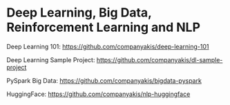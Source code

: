 # Deep Learning, Big Data, Reinforcement Learning and NLP

Deep Learning 101:
https://github.com/companyakis/deep-learning-101

Deep Learning Sample Project:
https://github.com/companyakis/dl-sample-project

PySpark Big Data:
https://github.com/companyakis/bigdata-pyspark

HuggingFace:
https://github.com/companyakis/nlp-huggingface
